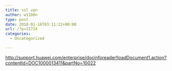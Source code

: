 ```yaml
---
title: ssl vpn
author: w1100n
type: post
date: 2018-01-16T03:11:22+00:00
url: /?p=11724
categories:
  - Uncategorized

---
```

http://support.huawei.com/enterprise/docinforeader!loadDocument1.action?contentId=DOC1000013411&partNo=10022